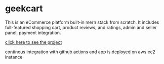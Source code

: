 # geekcart

This is an eCommerce platform built-in mern stack from scratch.
It includes full-featured shopping cart, product reviews, and ratings, admin and seller panel, payment integration.

[click here to see the project](http://65.0.205.76/)

continous integration with github actions and app is deployed on aws ec2 instance
